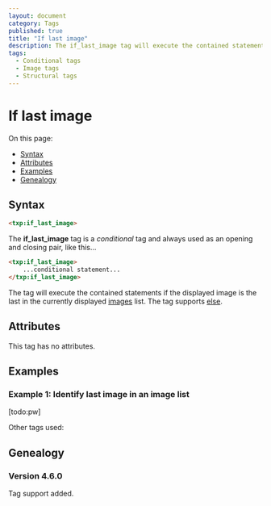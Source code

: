 ```yaml
---
layout: document
category: Tags
published: true
title: "If last image"
description: The if_last_image tag will execute the contained statements if the displayed image is the last in the currently displayed images list.
tags:
  - Conditional tags
  - Image tags
  - Structural tags
---
```


# If last image

On this page:

* [Syntax](#syntax)
* [Attributes](#attributes)
* [Examples](#examples)
* [Genealogy](#genealogy)

## Syntax

~~~ html
<txp:if_last_image>
~~~

The **if_last_image** tag is a *conditional* tag and always used as an opening and closing pair, like this...

~~~ html
<txp:if_last_image>
    ...conditional statement...
</txp:if_last_image>
~~~

The tag will execute the contained statements if the displayed image is the last in the currently displayed [images](images) list. The tag supports [else](else).

## Attributes

This tag has no attributes.

## Examples

### Example 1: Identify last image in an image list

[todo:pw]

Other tags used:

## Genealogy

### Version 4.6.0

Tag support added.
